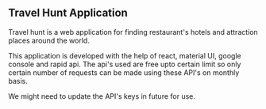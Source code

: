 ## Travel Hunt Application
Travel hunt is a web application for finding restaurant's hotels and attraction places around the world.

This application is developed with the help of react, material UI, google console and rapid api. The api's used are free upto certain limit so only certain number of requests can be made using these API's on monthly basis.

We might need to update the API's keys in future for use.